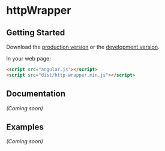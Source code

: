 # httpWrapper



## Getting Started

Download the [production version][min] or the [development version][max].

[min]: https://raw.github.com/sysofwan/angular-http-wrapper/master/dist/angular-http-wrapper.min.js
[max]: https://raw.github.com/sysofwan/angular-http-wrapper/master/dist/angular-http-wrapper.js

In your web page:

```html
<script src="angular.js"></script>
<script src="dist/http-wrapper.min.js"></script>
```

## Documentation
_(Coming soon)_

## Examples
_(Coming soon)_

